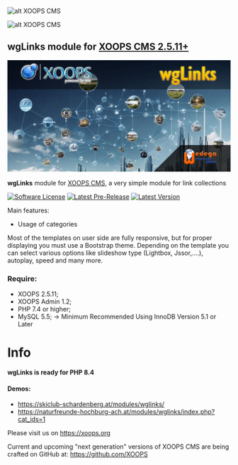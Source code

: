 ![alt XOOPS CMS](https://xoops.org/images/logoXoops4GithubRepository.png)

![alt XOOPS CMS](https://xoops.org/images/logoXoopsPhp8.png)

## wgLinks module for  [XOOPS CMS 2.5.11+](https://xoops.org)

![module image](./assets/images/wglinks.jpg)

**wgLinks** module for [XOOPS CMS](https://xoops.org), a very simple module for link collections

[![Software License](https://img.shields.io/badge/license-GPL-brightgreen.svg?style=flat)](LICENSE)
[![Latest Pre-Release](https://img.shields.io/github/tag/ggoffy/wglinks.svg?style=flat)](https://github.com/XoopsModules25x/wglinks/tags/)
[![Latest Version](https://img.shields.io/github/release/ggoffy/wglinks.svg?style=flat)](https://github.com/XoopsModules25x/wglinks/releases/)

Main features:
* Usage of categories

Most of the templates on user side are fully responsive, but for proper displaying you must use a Bootstrap theme. Depending on the template you can select various options like slideshow type (Lightbox, Jssor,....), autoplay, speed and many more.

### Require:
- XOOPS 2.5.11;
- XOOPS Admin 1.2;
- PHP 7.4 or higher;
- MySQL 5.5; -> Minimum Recommended Using InnoDB Version 5.1 or Later

# Info

**wgLinks is ready for PHP 8.4**

#### Demos:
* https://skiclub-schardenberg.at/modules/wglinks/
* https://naturfreunde-hochburg-ach.at/modules/wglinks/index.php?cat_ids=1

Please visit us on https://xoops.org

Current and upcoming "next generation" versions of XOOPS CMS are being crafted on GitHub at: https://github.com/XOOPS
